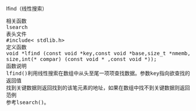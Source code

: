 lfind（线性搜索）
<pre>相关函数
lsearch
表头文件
#include< stdlib.h>
定义函数
void *lfind (const void *key,const void *base,size_t *nmemb,size_t
size,int(* compar) (const void * ,const void *));
函数说明
lfind()利用线性搜索在数组中从头至尾一项项查找数据。参数key指向欲查找的关键数据，参数base指向要被搜索的数组开头地址，参数nmemb代表数组中的元素数量，每一元素的大小则由参数size决定，最后一项参数compar为一函数指针，这个函数用来判断两个元素是否相同，若传给compar 的异地个参数所指的元素数据和第二个参数所指的元素数据相同时则返回0，两个元素数据不相同则返回非0值。Lfind()与lsearch()不同点在于，当找不到关键数据时lfind()仅会返回NULL，而不会主动把该笔数据加入数组尾端。
返回值
找到关键数据则返回找到的该笔元素的地址，如果在数组中找不到关键数据则返回空指针(NULL)。
范例
参考lsearch()。</pre>
